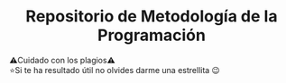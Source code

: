 <h1 align="center">Repositorio de Metodología de la Programación</h1>

⚠️Cuidado con los plagios⚠️<br>
⭐Si te ha resultado útil no olvides darme una estrellita 😉
